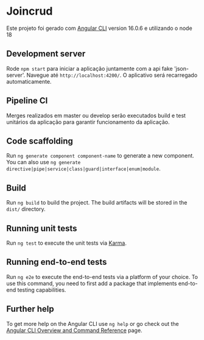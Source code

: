 # Joincrud

Este projeto foi gerado com [Angular CLI](https://github.com/angular/angular-cli) version 16.0.6 e utilizando o node 18

## Development server

Rode `npm start` para iniciar a aplicação juntamente com a api fake 'json-server'. 
Navegue até  `http://localhost:4200/`. O aplicativo será recarregado automaticamente.

## Pipeline CI

Merges realizados em master ou develop serão executados build e test unitários da aplicação para garantir funcionamento da aplicação.

## Code scaffolding

Run `ng generate component component-name` to generate a new component. You can also use `ng generate directive|pipe|service|class|guard|interface|enum|module`.

## Build

Run `ng build` to build the project. The build artifacts will be stored in the `dist/` directory.

## Running unit tests

Run `ng test` to execute the unit tests via [Karma](https://karma-runner.github.io).

## Running end-to-end tests

Run `ng e2e` to execute the end-to-end tests via a platform of your choice. To use this command, you need to first add a package that implements end-to-end testing capabilities.

## Further help

To get more help on the Angular CLI use `ng help` or go check out the [Angular CLI Overview and Command Reference](https://angular.io/cli) page.
